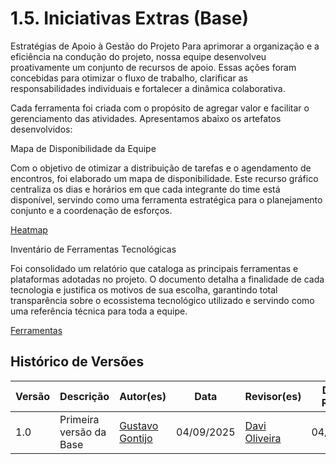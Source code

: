# 1.5. Iniciativas Extras (Base)

Estratégias de Apoio à Gestão do Projeto
Para aprimorar a organização e a eficiência na condução do projeto, nossa equipe desenvolveu proativamente um conjunto de recursos de apoio. Essas ações foram concebidas para otimizar o fluxo de trabalho, clarificar as responsabilidades individuais e fortalecer a dinâmica colaborativa.

Cada ferramenta foi criada com o propósito de agregar valor e facilitar o gerenciamento das atividades. Apresentamos abaixo os artefatos desenvolvidos:

Mapa de Disponibilidade da Equipe

Com o objetivo de otimizar a distribuição de tarefas e o agendamento de encontros, foi elaborado um mapa de disponibilidade. Este recurso gráfico centraliza os dias e horários em que cada integrante do time está disponível, servindo como uma ferramenta estratégica para o planejamento conjunto e a coordenação de esforços.

[Heatmap](/planejamento/heatmap.md)

Inventário de Ferramentas Tecnológicas

Foi consolidado um relatório que cataloga as principais ferramentas e plataformas adotadas no projeto. O documento detalha a finalidade de cada tecnologia e justifica os motivos de sua escolha, garantindo total transparência sobre o ecossistema tecnológico utilizado e servindo como uma referência técnica para toda a equipe.

[Ferramentas](Base/1.5.1Ferramentas.md)

## Histórico de Versões

| Versão | Descrição                            | Autor(es)                                                                                         | Data       | Revisor(es)                                                                                                 | Data de Revisão |
| ------ | ------------------------------------ | ------------------------------------------------------------------------------------------------- | ---------- | ----------------------------------------------------------------------------------------------------------- | --------------- |
| 1.0    | Primeira versão da Base | [Gustavo Gontijo](https://https://github.com/Guga301104) | 04/09/2025 | [Davi Oliveira](https://https://github.com/daviRolvr) | 04/09/2025      |